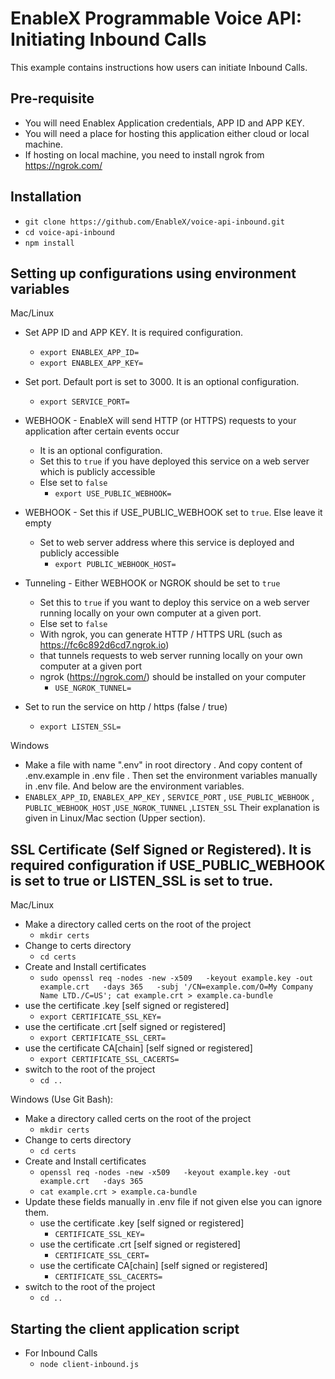 # EnableX Programmable Voice API: Initiating Inbound Calls

This example contains instructions how users can initiate Inbound Calls.


## Pre-requisite
- You will need Enablex Application credentials, APP ID and APP KEY.
- You will need a place for hosting this application either cloud or local machine.
- If hosting on local machine, you need to install ngrok from https://ngrok.com/


## Installation
- `git clone https://github.com/EnableX/voice-api-inbound.git`
- `cd voice-api-inbound`
- `npm install`


## Setting up configurations using environment variables

Mac/Linux

- Set APP ID and APP KEY. It is required configuration.
  - `export ENABLEX_APP_ID=`
  - `export ENABLEX_APP_KEY=`

- Set port. Default port is set to 3000. It is an optional configuration.
  - `export SERVICE_PORT=`

- WEBHOOK - EnableX will send HTTP (or HTTPS) requests to your application after certain events occur
  - It is an optional configuration.
  - Set this to `true` if you have deployed this service on a web server which is publicly accessible
  - Else set to `false`
    - `export USE_PUBLIC_WEBHOOK=`

- WEBHOOK - Set this if USE_PUBLIC_WEBHOOK set to `true`. Else leave it empty
  - Set to web server address where this service is deployed and publicly accessible
    - `export PUBLIC_WEBHOOK_HOST=`

- Tunneling - Either WEBHOOK or NGROK should be set to `true`
  - Set this to `true` if you want to deploy this service on a web server running locally on your own computer at a given port.
  - Else set to `false`
  - With ngrok, you can generate HTTP / HTTPS URL (such as https://fc6c892d6cd7.ngrok.io)
  - that tunnels requests to web server running locally on your own computer at a given port
  - ngrok (https://ngrok.com/) should be installed on your computer
    - `USE_NGROK_TUNNEL=`

- Set to run the service on http / https (false / true)
  - `export LISTEN_SSL=`

Windows 
  - Make a file with name ".env" in root directory . And copy content of .env.example in .env file . Then set the environment variables manually in .env file. And below are the environment variables.
  - `ENABLEX_APP_ID`, `ENABLEX_APP_KEY` , `SERVICE_PORT` , `USE_PUBLIC_WEBHOOK` , `PUBLIC_WEBHOOK_HOST` ,`USE_NGROK_TUNNEL` ,`LISTEN_SSL`
  Their explanation is given in Linux/Mac section (Upper section).


## SSL Certificate (Self Signed or Registered). It is required configuration if USE_PUBLIC_WEBHOOK is set to true or LISTEN_SSL is set to true.

Mac/Linux

  - Make a directory called certs on the root of the project
    - `mkdir certs`
  - Change to certs directory
    - `cd certs`
  - Create and Install certificates
    - `sudo openssl req -nodes -new -x509   -keyout example.key -out example.crt   -days 365   -subj '/CN=example.com/O=My Company Name LTD./C=US'; cat example.crt > example.ca-bundle`
  - use the certificate .key [self signed or registered]
    - `export CERTIFICATE_SSL_KEY=`
  - use the certificate .crt [self signed or registered]
    - `export CERTIFICATE_SSL_CERT=`
  - use the certificate CA[chain] [self signed or registered]
    - `export CERTIFICATE_SSL_CACERTS=`
  - switch to the root of the project
    - `cd ..`

Windows (Use Git Bash):
  - Make a directory called certs on the root of the project
    - `mkdir certs`
  - Change to certs directory
    - `cd certs`
  - Create and Install certificates
    - `openssl req -nodes -new -x509   -keyout example.key -out example.crt   -days 365` 
    - `cat example.crt > example.ca-bundle`
  - Update these fields manually in .env file if not given else you can ignore them. 
    - use the certificate .key [self signed or registered]
      - `CERTIFICATE_SSL_KEY=`
    - use the certificate .crt [self signed or registered]
      - `CERTIFICATE_SSL_CERT=`
    - use the certificate CA[chain] [self signed or  registered]
      - `CERTIFICATE_SSL_CACERTS=`
  - switch to the root of the project
    - `cd ..`
 

## Starting the client application script
- For Inbound Calls
  - `node client-inbound.js`
